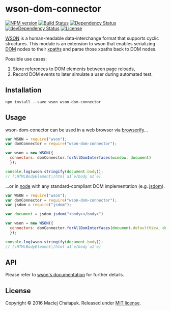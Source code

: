 [npm-url]: https://npmjs.org/package/wson-dom-connector
[npm-image]: https://img.shields.io/npm/v/wson-dom-connector.svg?maxAge=2592000

[travis-url]: http://travis-ci.org/webfront-toolkit/wson-dom-connector
[travis-image]: https://img.shields.io/travis/webfront-toolkit/wson-dom-connector.svg?maxAge=2592000

[david-url]: https://david-dm.org/webfront-toolkit/wson-dom-connector
[david-image]: https://david-dm.org/webfront-toolkit/wson-dom-connector.svg

[david-url-dev]: https://david-dm.org/webfront-toolkit/wson-dom-connector#info=devDependencies
[david-image-dev]: https://david-dm.org/webfront-toolkit/wson-dom-connector/dev-status.svg

[license-url]: LICENSE
[license-image]: https://img.shields.io/github/license/webfront-toolkit/wson-dom-connector.svg?maxAge=2592000

# wson-dom-connector

[![NPM version][npm-image]][npm-url]
[![Build Status][travis-image]][travis-url]
[![Dependency Status][david-image]][david-url]
[![devDependency Status][david-image-dev]][david-url-dev]
[![License][license-image]][license-url]

[WSON][wson] is a human-readable data-interchange format that supports cyclic
structures. This module is an extension to wson that enables serializing
[DOM][dom] nodes to their [xpaths][xpath] and parse those xpaths back to DOM
nodes.

[wson]: https://github.com/tapirdata/wson
[dom]: https://developer.mozilla.org/en-US/docs/Web/API/Document_Object_Model
[xpath]: https://www.w3.org/TR/xpath/

Possible use cases:

 1. Store references to DOM elements between page reloads,
 2. Record DOM events to later simulate a user during automated test.

## Installation

```shell
npm install --save wson wson-dom-connector
```

## Usage

wson-dom-conector can be used in a web browser via [browserify][browserify]...

[browserify]: https://github.com/substack/node-browserify

```javascript
var WSON = require("wson");
var domConnector = require("wson-dom-connector");

var wson = new WSON({
  connectors: domConnector.forAllDomInterfaces(window, document)
  });

console.log(wson.stringify(document.body));
// [:HTMLBodyElement|/html`a1`e/body`a1`e]
```

...or in [node][node] with any standard-compliant DOM implementation
(e.g. [jsdom][jsdom]).

[node]: https://nodejs.org/en/
[jsdom]: https://github.com/tmpvar/jsdom

```javascript
var WSON = require("wson");
var domConnector = require("wson-dom-connector");
var jsdom = require("jsdom");

var document = jsdom.jsdom("<body></body>")

var wson = new WSON({
  connectors: domConnector.forAllDomInterfaces(document.defaultView, document)
  });

console.log(wson.stringify(document.body));
// [:HTMLBodyElement|/html`a1`e/body`a1`e]
```

## API
Please refer to [wson's documentation][wson] for further details.

## License

Copyright &copy; 2016 Maciej Chałapuk.
Released under [MIT license](LICENSE).

